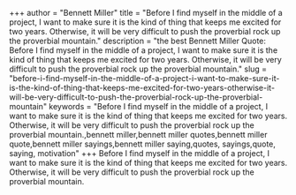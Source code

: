 +++
author = "Bennett Miller"
title = "Before I find myself in the middle of a project, I want to make sure it is the kind of thing that keeps me excited for two years. Otherwise, it will be very difficult to push the proverbial rock up the proverbial mountain."
description = "the best Bennett Miller Quote: Before I find myself in the middle of a project, I want to make sure it is the kind of thing that keeps me excited for two years. Otherwise, it will be very difficult to push the proverbial rock up the proverbial mountain."
slug = "before-i-find-myself-in-the-middle-of-a-project-i-want-to-make-sure-it-is-the-kind-of-thing-that-keeps-me-excited-for-two-years-otherwise-it-will-be-very-difficult-to-push-the-proverbial-rock-up-the-proverbial-mountain"
keywords = "Before I find myself in the middle of a project, I want to make sure it is the kind of thing that keeps me excited for two years. Otherwise, it will be very difficult to push the proverbial rock up the proverbial mountain.,bennett miller,bennett miller quotes,bennett miller quote,bennett miller sayings,bennett miller saying,quotes, sayings,quote, saying, motivation"
+++
Before I find myself in the middle of a project, I want to make sure it is the kind of thing that keeps me excited for two years. Otherwise, it will be very difficult to push the proverbial rock up the proverbial mountain.
